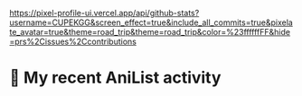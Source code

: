 https://pixel-profile-ui.vercel.app/api/github-stats?username=CUPEKGG&screen_effect=true&include_all_commits=true&pixelate_avatar=true&theme=road_trip&theme=road_trip&color=%23ffffffFF&hide=prs%2Cissues%2Ccontributions

# 🌸 My recent AniList activity

<!-- ANILIST_ACTIVITY:start -->

<!-- ANILIST_ACTIVITY:end -->
